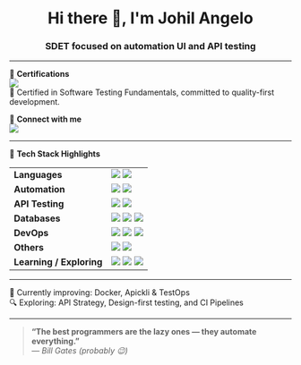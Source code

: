 <h1 align="center">Hi there 👋, I'm Johil Angelo</h1>
<h3 align="center">SDET focused on automation UI and API testing</h3>

---

💼 **Certifications**  
<img src="https://img.shields.io/badge/ISTQB-CFLT-blue?style=flat-square" />  
🧪 Certified in Software Testing Fundamentals, committed to quality-first development.

🔗 **Connect with me**  
<a href="https://www.linkedin.com/in/Johil%20Angelo" target="_blank">
  <img src="https://img.shields.io/badge/LinkedIn-Connect-blue?style=flat-square&logo=linkedin" />
</a>

---

🚀 **Tech Stack Highlights**  
<table>
  <tr>
    <td><strong>Languages</strong></td>
    <td>
      <img src="https://img.shields.io/badge/C%23-239120?style=flat-square&logo=c-sharp&logoColor=white" />
      <img src="https://img.shields.io/badge/LINQ-512BD4?style=flat-square&logo=.net&logoColor=white" />
    </td>
  </tr>
  <tr>
    <td><strong>Automation</strong></td>
    <td>
      <img src="https://img.shields.io/badge/Selenium-43B02A?style=flat-square&logo=selenium&logoColor=white" />
      <img src="https://img.shields.io/badge/Playwright-2EAD33?style=flat-square&logo=microsoft&logoColor=white" />
    </td>
  </tr>
  <tr>
    <td><strong>API Testing</strong></td>
    <td>
      <img src="https://img.shields.io/badge/RestSharp-FF2D20?style=flat-square&logo=rest&logoColor=white" />
      <img src="https://img.shields.io/badge/GraphQL-E10098?style=flat-square&logo=graphql&logoColor=white" />
    </td>
  </tr>
  <tr>
    <td><strong>Databases</strong></td>
    <td>
      <img src="https://img.shields.io/badge/SQL Server-CC2927?style=flat-square&logo=microsoftsqlserver&logoColor=white" />
      <img src="https://img.shields.io/badge/MongoDB-47A248?style=flat-square&logo=mongodb&logoColor=white" />
      <img src="https://img.shields.io/badge/PostgreSQL-336791?style=flat-square&logo=postgresql&logoColor=white" />
    </td>
  </tr>
  <tr>
    <td><strong>DevOps</strong></td>
    <td>
      <img src="https://img.shields.io/badge/Azure DevOps-0078D7?style=flat-square&logo=azuredevops&logoColor=white" />
      <img src="https://img.shields.io/badge/GitHub Actions-2088FF?style=flat-square&logo=githubactions&logoColor=white" />
      <img src="https://img.shields.io/badge/Docker-2496ED?style=flat-square&logo=docker&logoColor=white" />
    </td>
  </tr>
  <tr>
    <td><strong>Others</strong></td>
    <td>
      <img src="https://img.shields.io/badge/Kafka-231F20?style=flat-square&logo=apachekafka&logoColor=white" />
      <img src="https://img.shields.io/badge/Entity Framework-512BD4?style=flat-square&logo=.net&logoColor=white" />
    </td>
  </tr>
  <tr>
    <td><strong>Learning / Exploring</strong></td>
    <td>
      <img src="https://img.shields.io/badge/Google Apigee-Beginner-F5BD00?style=flat-square&logo=googlecloud&logoColor=white" />
      <img src="https://img.shields.io/badge/Integration Test-Apickli-blueviolet?style=flat-square" />
      <img src="https://img.shields.io/badge/LeetCode-Beginner-orange?style=flat-square&logo=leetcode&logoColor=white" />
    </td>
  </tr>
</table>

---

🌱 Currently improving: Docker, Apickli & TestOps  
🔍 Exploring: API Strategy, Design-first testing, and CI Pipelines

---

> **“The best programmers are the lazy ones — they automate everything.”**  
> — *Bill Gates (probably 😉)*
